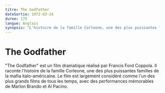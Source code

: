 ```yaml
---
titre: The Godfather
dateSortie: 1972-03-24
duree: 175
langue: Anglais
synopsis: "L'histoire de la famille Corleone, une des plus puissantes familles de la mafia italo-américaine, dirigée par le patriarche Vito Corleone."
---
```


# The Godfather

"The Godfather" est un film dramatique réalisé par Francis Ford Coppola. Il raconte l'histoire de la famille Corleone, une des plus puissantes familles de la mafia italo-américaine. Le film est largement considéré comme l'un des plus grands films de tous les temps, avec des performances mémorables de Marlon Brando et Al Pacino.
